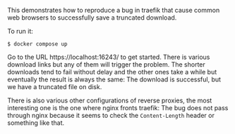 This demonstrates how to reproduce a bug in traefik that cause common web browsers to successfully save a
truncated download.

To run it:

```
$ docker compose up
```

Go to the URL https://localhost:16243/ to get started. There is various download links but any of them will
trigger the problem. The shorter downloads tend to fail without delay and the other ones take a while but
eventually the result is always the same: The download is successful, but we have a truncated file on disk.

There is also various other configurations of reverse proxies, the most interesting one is the one where
nginx fronts traefik: The bug does not pass through nginx because it seems to check the `Content-Length`
header or something like that.
